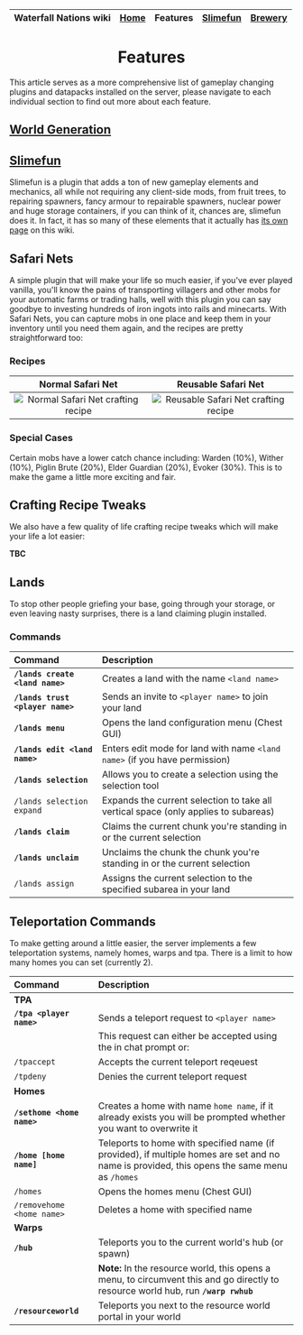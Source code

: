 | Waterfall Nations wiki | [Home](../index.md) | **Features** | [Slimefun](../slimefun/index.md) | [Brewery](../brewery/index.md) |
|:---|:-:|:-:|:-:|:-:|

<div align="center">
  
Features
======================================
</div>

This article serves as a more comprehensive list of gameplay changing plugins and datapacks installed on the server, please navigate to
each individual section to find out more about each feature.

## [World Generation](worldgen.md)

## [Slimefun](../slimefun/index.md)

Slimefun is a plugin that adds a ton of new gameplay elements and mechanics, all while not requiring any client-side mods, from fruit trees,
to repairing spawners, fancy armour to repairable spawners, nuclear power and huge storage containers, if you can think of it, chances are,
slimefun does it. In fact, it has so many of these elements that it actually has [its own page](slimefun/index.md) on this wiki.

## Safari Nets

A simple plugin that will make your life so much easier, if you've ever played vanilla, you'll know the pains of transporting villagers and
other mobs for your automatic farms or trading halls, well with this plugin you can say goodbye to investing hundreds of iron ingots into
rails and minecarts. With Safari Nets, you can capture mobs in one place and keep them in your inventory until you need them again, and the 
recipes are pretty straightforward too:

### Recipes

| Normal Safari Net | Reusable Safari Net |
| :-: | :-: |
| ![Normal Safari Net crafting recipe](null) | ![Reusable Safari Net crafting recipe](null) |

### Special Cases

Certain mobs have a lower catch chance including: Warden (10%), Wither (10%), Piglin Brute (20%), Elder Guardian (20%), Evoker (30%). This is to make the game a little more exciting and fair.

## Crafting Recipe Tweaks

We also have a few quality of life crafting recipe tweaks which will make your life a lot easier:

**TBC**

## Lands

To stop other people griefing your base, going through your storage, or even leaving nasty surprises, there is a land claiming plugin
installed.

### Commands 

| Command | Description |
|:- |:- |
| **`/lands create <land name>`** | Creates a land with the name `<land name>` |
| **`/lands trust <player name>`** | Sends an invite to `<player name>` to join your land |
| **`/lands menu`** | Opens the land configuration menu (Chest GUI) |
| **`/lands edit <land name>`** | Enters edit mode for land with name `<land name>` (if you have permission) |
| **`/lands selection`** | Allows you to create a selection using the selection tool |
| `/lands selection expand` | Expands the current selection to take all vertical space (only applies to subareas) |
| **`/lands claim`** | Claims the current chunk you're standing in or the current selection |
| **`/lands unclaim`** | Unclaims the chunk the chunk you're standing in or the current selection |
| `/lands assign` | Assigns the current selection to the specified subarea in your land |

## Teleportation Commands

To make getting around a little easier, the server implements a few teleportation systems, namely homes, warps and tpa.
There is a limit to how many homes you can set (currently 2).

| Command | Description |
| :- | :- |
| **TPA** | |
| **`/tpa <player name>`** | Sends a teleport request to `<player name>` |
| | This request can either be accepted using the in chat prompt or: |
| `/tpaccept` | Accepts the current teleport reqeuest |
| `/tpdeny` | Denies the current teleport request |
| **Homes** | |
| **`/sethome <home name>`** | Creates a home with name `home name`, if it already exists you will be prompted whether you want to overwrite it |
| **`/home [home name]`** | Teleports to home with specified name (if provided), if multiple homes are set and no name is provided, this opens the same menu as `/homes` |
| `/homes` | Opens the homes menu (Chest GUI) |
| `/removehome <home name>` | Deletes a home with specified name |
| **Warps**| |
| **`/hub`** | Teleports you to the current world's hub (or spawn) |
| | **Note:** In the resource world, this opens a menu, to circumvent this and go directly to resource world hub, run **`/warp rwhub`** |
| **`/resourceworld`** | Teleports you next to the resource world portal in your world |
